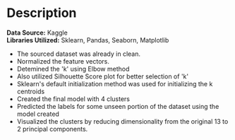 # Description
**Data Source:** Kaggle  
**Libraries Utilized:** Sklearn, Pandas, Seaborn, Matplotlib

- The sourced dataset was already in clean.
- Normalized the feature vectors.
- Detemined the 'k' using Elbow method
- Also utilized Silhouette Score plot for better selection of 'k'
- Sklearn's default initialization method was used for initializing the k centroids
- Created the final model with 4 clusters
- Predicted the labels for some unseen portion of the dataset using the model created
- Visualized the clusters by reducing dimensionality from the original 13 to 2 principal components.
